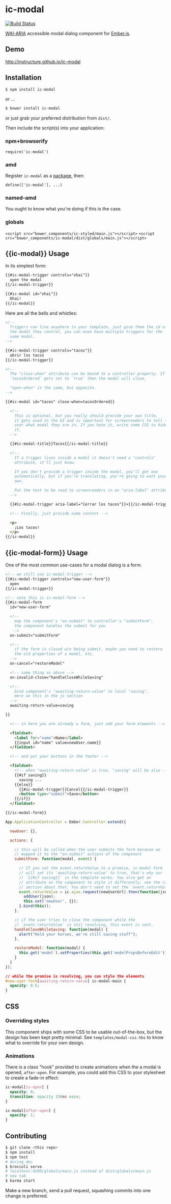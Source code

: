 ic-modal
========

[![Build Status](https://travis-ci.org/instructure/ic-modal.png?branch=master)](https://travis-ci.org/instructure/ic-modal)

[WAI-ARIA][wai-aria] accessible modal dialog component for [Ember.js][ember].

Demo
----

http://instructure.github.io/ic-modal

Installation
------------

```sh
$ npm install ic-modal
```

or ...

```sh
$ bower install ic-modal
```

or just grab your preferred distribution from `dist/`.

Then include the script(s) into your application:

### npm+browserify

`require('ic-modal')`

### amd

Register `ic-modal` as a [package][rjspackage], then:

`define(['ic-modal'], ...)`

### named-amd

You ought to know what you're doing if this is the case.

### globals

`<script src="bower_components/ic-styled/main.js"></script>`
`<script src="bower_components/ic-modal/dist/globals/main.js"></script>`

{{ic-modal}} Usage
------------------

In its simplest form:

```html
{{#ic-modal-trigger controls="ohai"}}
  open the modal
{{/ic-modal-trigger}}

{{#ic-modal id="ohai"}}
  Ohai!
{{/ic-modal}}
```

Here are all the bells and whistles:

```html
<!--
  Triggers can live anywhere in your template, just give them the id of
  the modal they control, you can even have multiple triggers for the
  same modal.
-->

{{#ic-modal-trigger controls="tacos"}}
  abrir los tacos
{{/ic-modal-trigger}}

<!--
  The "close-when" attribute can be bound to a controller property. If
  `tacosOrdered` gets set to `true` then the modal will close.

  "open-when" is the same, but opposite.
-->

{{#ic-modal id="tacos" close-when=tacosOrdered}}

  <!--
    This is optional, but you really should provide your own title,
    it gets used in the UI and is important for screenreaders to tell the
    user what modal they are in. If you hate it, write some CSS to hide
    it.
  -->

  {{#ic-modal-title}}Tacos{{/ic-modal-title}}

  <!--
    If a trigger lives inside a modal it doesn't need a "controls"
    attribute, it'll just know.

    If you don't provide a trigger inside the modal, you'll get one
    automatically, but if you're translating, you're going to want your
    own.

    Put the text to be read to screenreaders in an "aria-label" attribute
  -->

  {{#ic-modal-trigger aria-label="Cerrar los tacos"}}×{{/ic-modal-trigger}}

  <!-- Finally, just provide some content -->

  <p>
    ¡Los tacos!
  </p>
{{/ic-modal}}
```

{{ic-modal-form}} Usage
-----------------------

One of the most common use-cases for a modal dialog is a form.

```html
<!-- we still use ic-modal-trigger -->
{{#ic-modal-trigger controls="new-user-form"}}
  open
{{/ic-modal-trigger}}

<!-- note this is ic-modal-form -->
{{#ic-modal-form
  id="new-user-form"

  <!--
    map the component's "on-submit" to controller's "submitForm",
    the component handles the submit for you
   -->
  on-submit="submitForm"

  <!--
    if the form is closed w/o being submit, maybe you need to restore
    the old properties of a model, etc.
  -->
  on-cancel="restoreModel"

  <!-- same thing as above -->
  on-invalid-close="handleCloseWhileSaving"

  <!--
    bind component's "awaiting-return-value" to local "saving",
    more on this in the js section
  -->
  awaiting-return-value=saving

}}

  <!-- in here you are already a form, just add your form elements -->

  <fieldset>
    <label for="name">Name</label>
    {{input id="name" value=newUser.name}}
  </fieldset>

  <!-- and put your buttons in the footer -->

  <fieldset>
    <!-- when "awaiting-return-value" is true, "saving" will be also -->
    {{#if saving}}
      saving ...
    {{else}}
      {{#ic-modal-trigger}}Cancel{{/ic-modal-trigger}}
      <button type="submit">Save</button>
    {{/if}}
  </fieldset>

{{/ic-modal-form}}
```

```js
App.ApplicationController = Ember.Controller.extend({

  newUser: {},

  actions: {

    // this will be called when the user submits the form because we
    // mapped it to the "on-submit" actions of the component
    submitForm: function(modal, event) {

      // If you set the event.returnValue to a promise, ic-modal-form
      // will set its 'awaiting-return-value' to true, that's why our
      // `{{#if saving}}` in the template works. You also get an
      // attribute on the component to style it differently, see the css
      // section about that. You don't need to set the `event.returnValue`.
      event.returnValue = ic.ajax.request(newUserUrl).then(function(json) {
        addUser(json);
        this.set('newUser', {});
      }.bind(this));
    },

    // if the user tries to close the component while the
    // `event.returnValue` is stil resolving, this event is sent.
    handleCloseWhileSaving: function(modal) {
      alert("Hold your horses, we're still saving stuff");
    },

    restoreModel: function(modal) {
      this.get('model').setProperties(this.get('modelPropsBeforeEdit'));
    }
  }
});
```

```css
// while the promise is resolving, you can style the elements
#new-user-form[awaiting-return-value] ic-modal-main {
  opacity: 0.5;
}
```

CSS
---

### Overriding styles

This component ships with some CSS to be usable out-of-the-box, but the
design has been kept pretty minimal. See `templates/modal-css.hbs` to
know what to override for your own design.

### Animations

There is a class "hook" provided to create animations when the a modal
is opened, `after-open`. For example, you could add this CSS to your
stylesheet to create a fade-in effect:

```css
ic-modal[is-open] {
  opacity: 0;
  transition: opacity 150ms ease;
}

ic-modal[after-open] {
  opacity: 1;
}
```

Contributing
------------

```sh
$ git clone <this repo>
$ npm install
$ npm test
# during dev
$ broccoli serve
# localhost:4200/globals/main.js instead of dist/globals/main.js
# new tab
$ karma start
```

Make a new branch, send a pull request, squashing commits into one
change is preferred.

  [rjspackage]:http://requirejs.org/docs/api.html#packages
  [ember]:http://emberjs.com
  [wai-aria]:http://www.w3.org/TR/wai-aria/roles#dialog

